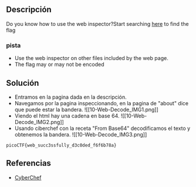 
## Descripción 

Do you know how to use the web inspector?Start searching [here](http://titan.picoctf.net:62069/) to find the flag
### pista

- Use the web inspector on other files included by the web page.
- The flag may or may not be encoded
## Solución

- Entramos en la pagina dada en la descripción.
- Navegamos por la pagina inspeccionando, en la pagina de "about" dice que puede estar la bandera.
![[10-Web-Decode_IMG1.png]]
- Viendo el html hay una cadena en base 64.
![[10-Web-Decode_IMG2.png]]
- Usando ciberchef con la receta "From Base64" decodificamos el texto y obtenemos la bandera.
![[10-Web-Decode_IMG3.png]]



```
picoCTF{web_succ3ssfully_d3c0ded_f6f6b78a}
```

## Referencias

- [CyberChef](https://cyberchef.org/)